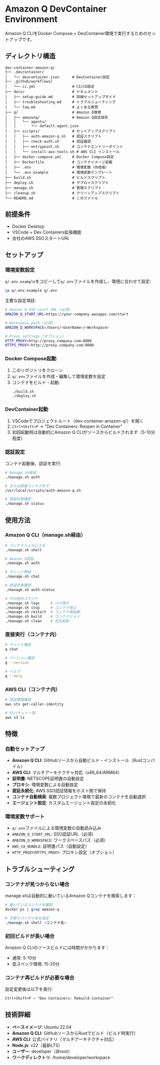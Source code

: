 # Amazon Q DevContainer Environment

Amazon Q CLIをDocker Compose + DevContainer環境で実行するためのセットアップです。

## ディレクトリ構造

```
dev-container-amazon-q/
├── .devcontainer/
│   └── devcontainer.json      # DevContainer設定
├── .github/workflows/
│   └── ci.yml                 # CI/CD設定
├── docs/                      # ドキュメント
│   ├── setup-guide.md         # 詳細セットアップガイド
│   ├── troubleshooting.md     # トラブルシューティング
│   └── faq.md                 # よくある質問
├── q/                         # Amazon Q環境
│   ├── amazonq/               # Amazon Q設定保存
│   │   └── agents/
│   │       └── default-agent.json
│   ├── scripts/               # セットアップスクリプト
│   │   ├── auth-amazon-q.sh   # 認証スクリプト
│   │   ├── check-auth.sh      # 認証確認
│   │   ├── entrypoint.sh      # コンテナエントリーポイント
│   │   └── install-aws-tools.sh # AWS CLI インストール
│   ├── docker-compose.yml     # Docker Compose設定
│   ├── Dockerfile             # コンテナイメージ定義
│   ├── .env                   # 環境変数（作成後）
│   └── .env.example           # 環境変数テンプレート
├── build.sh                   # ビルドスクリプト
├── deploy.sh                  # デプロイスクリプト
├── manage.sh                  # 管理スクリプト
├── cleanup.sh                 # クリーンアップスクリプト
└── README.md                  # このファイル
```

## 前提条件

- Docker Desktop
- VSCode + Dev Containers拡張機能
- 会社のAWS SSOスタートURL

## セットアップ

### 環境変数設定

`q/.env.example`をコピーして`q/.env`ファイルを作成し、環境に合わせて設定:

```bash
cp q/.env.example q/.env
```

主要な設定項目:
```bash
# Amazon Q SSO start URL (必須)
AMAZON_Q_START_URL=https://your-company.awsapps.com/start

# Workspace path (必須)
AMAZON_Q_WORKSPACE=/Users/<UserName>/<Workspace>

# Proxy settings (オプション)
HTTP_PROXY=http://proxy.company.com:8080
HTTPS_PROXY=http://proxy.company.com:8080
```

### Docker Compose起動

1. このリポジトリをクローン
2. `q/.env`ファイルを作成・編集して環境変数を設定
3. コンテナをビルド・起動:
   ```bash
   ./build.sh
   ./deploy.sh
   ```

### DevContainer起動

1. VSCodeでプロジェクトルート（dev-container-amazon-q/）を開く
2. `Ctrl+Shift+P` → "Dev Containers: Reopen in Container"
3. 初回起動時は自動的にAmazon Q CLIがソースからビルドされます（5-10分程度）

### 認証設定

コンテナ起動後、認証を実行:
```bash
# manage.sh経由
./manage.sh auth

# または直接コンテナ内で
/usr/local/scripts/auth-amazon-q.sh

# 認証状態確認
./manage.sh status
```


## 使用方法

### Amazon Q CLI（manage.sh経由）
```bash
# コンテナシェルに入る
./manage.sh shell

# Amazon Q認証
./manage.sh auth

# チャット開始
./manage.sh chat

# 認証状態確認
./manage.sh auth-status

# その他のコマンド
./manage.sh logs     # ログ表示
./manage.sh stop     # コンテナ停止
./manage.sh restart  # コンテナ再起動
./manage.sh build    # コンテナビルド
./manage.sh clean    # 完全削除
```

### 直接実行（コンテナ内）
```bash
# チャット開始
q chat

# バージョン確認
q --version

# ヘルプ
q --help
```

### AWS CLI（コンテナ内）
```bash
# 認証情報確認
aws sts get-caller-identity

# S3バケット一覧
aws s3 ls
```

## 特徴

### 自動セットアップ
- **Amazon Q CLI**: GitHubソースから自動ビルド・インストール（Rustコンパイル）
- **AWS CLI**: マルチアーキテクチャ対応（x86_64/ARM64）
- **証明書**: NETSCOPE証明書の自動設定
- **プロキシ**: 環境変数による自動設定
- **認証永続化**: AWS SSO認証情報をホスト側で保持
- **コンテナ自動検索**: 複数プロジェクト環境で最新のコンテナを自動選択
- **エージェント設定**: カスタムエージェント設定の永続化

### 環境変数サポート
- `q/.env`ファイルによる環境変数の自動読み込み
- `AMAZON_Q_START_URL`: SSO認証URL（必須）
- `AMAZON_Q_WORKSPACE`: ワークスペースパス（必須）
- `AWS_CA_BUNDLE`: 証明書パス（自動設定）
- `HTTP_PROXY`/`HTTPS_PROXY`: プロキシ設定（オプション）

## トラブルシューティング

### コンテナが見つからない場合
manage.shは自動的に動いているAmazon Qコンテナを検索します：
```bash
# 動いているコンテナを確認
docker ps | grep amazon-q

# 手動でコンテナ名を指定
./manage.sh shell <コンテナ名>
```

### 初回ビルドが長い場合
Amazon Q CLIのソースビルドには時間がかかります：
- 通常: 5-10分
- 低スペック環境: 15-20分

### コンテナ再ビルドが必要な場合
設定変更後は以下を実行:
```
Ctrl+Shift+P → "Dev Containers: Rebuild Container"
```

## 技術詳細

- **ベースイメージ**: Ubuntu 22.04
- **Amazon Q CLI**: GitHubソースからRustでビルド（ビルド時実行）
- **AWS CLI**: 公式バイナリ（マルチアーキテクチャ対応）
- **Node.js**: v22（最新LTS）
- **ユーザー**: developer（非root）
- **ワークディレクトリ**: /home/developer/workspace
